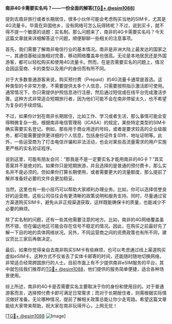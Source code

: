 **南非4G卡需要实名吗？——一份全面的解答[[TG💪+ @esim1088](https://t.me/s/esim1088)]**

提到去南非旅行或者长期居住，很多小伙伴可能会考虑购买当地的SIM卡，尤其是4G流量卡。毕竟在异国他乡，没有网络可怎么玩得转呢？不过，说到买卡，就不得不提一个敏感的话题：实名制。那么问题来了，南非的4G卡需要实名吗？今天这篇文章就来详细解答这个问题，顺便聊聊一些相关的注意事项。

首先，我们需要了解南非电信行业的基本情况。南非是非洲大陆上最发达的国家之一，其通信基础设施相对完善，移动网络覆盖率也很高。无论是本地居民还是外国游客，都可以轻松购买和使用4G流量卡。然而，在是否需要实名的问题上，情况会因运营商、卡的类型以及用户的身份而有所不同。

对于大多数普通游客来说，购买预付费（Prepaid）的4G流量卡通常是首选。这种类型的卡非常方便，不需要提供太多个人信息，只需要按照指示激活即可使用。通常情况下，你只需提供护照信息进行注册，然后通过短信或在线平台完成激活步骤。这种方式非常适合短期旅行者，因为他们可能不会在南非停留太久，也不希望为复杂的手续烦恼。

不过，如果你计划在南非长期居住，比如工作、学习或者生活，那么事情可能会变得稍微复杂一些。根据南非电信管理局（ICASA）的规定，某些特定类型的SIM卡确实需要实名登记。例如，那些用于商业用途的号码，或者是要求较高的企业级服务，都可能需要提供更详细的个人信息，包括身份证件复印件、地址证明等。此外，一些运营商为了打击电信诈骗和非法活动，也会对某些高流量需求的用户实施更严格的实名验证程序。

说到这里，可能有朋友会问：“那我是不是一定要实名才能用南非的4G卡？”其实答案并不是绝对的。如果你只是短期旅游，并且选择的是普通的预付费卡，那么实名并不是必须的。但如果你打算长期使用，或者需要更大的流量额度，那么提前了解并准备好必要的文件会更加稳妥。

当然，这里也有一些小技巧可以帮助大家顺利办理业务。比如，你可以选择信誉良好的运营商，这些公司往往会有更清晰的政策说明和服务支持。同时，尽量通过官方渠道购买SIM卡，避免从非正规渠道获取，这样既能确保卡的质量，也能减少不必要的麻烦。

除了实名制的问题，还有一些其他需要注意的地方。比如，南非的4G网络覆盖虽然不错，但在偏远地区可能会存在信号不稳定的情况。因此，在购买之前最好先了解一下目的地的具体网络状况。另外，不同运营商之间的资费政策也有所不同，建议货比三家后再做决定。

最后，如果你觉得亲自去南非购买SIM卡有些麻烦，也可以考虑通过线上渠道购买虚拟eSIM卡。这种方式不仅省去了实体卡邮寄的时间，还能随时随地切换网络，非常适合经常跨国旅行的人士。目前市面上有不少提供南非eSIM服务的平台，其中就包括我们推荐的[TG💪+ @esim1088](https://t.me/s/esim1088)，他们提供的服务简单便捷，适合各种场景使用。

综上所述，南非的4G卡是否需要实名主要取决于你的身份和使用目的。对于普通游客而言，选择预付费卡即可满足日常需求；而对于长期居住者，则需根据实际情况做好准备。无论哪种情况，提前了解相关政策总能让你少走弯路。希望这篇文章能给大家带来帮助，祝大家在南非玩得开心，上网无忧！

[[TG💪+ @esim1088](https://t.me/s/esim1088) ![Image](https://i.postimg.cc/4NQfJmqS/Snipaste-2025-05-13-00-14-12.png)]